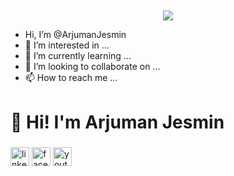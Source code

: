 ##

<div align="center">
 <img  src="https://i.ibb.co/b39GcVW/pexels-skitterphoto-760757.jpg"  />
</div>

-  Hi, I’m @ArjumanJesmin
- 👀 I’m interested in ...
- 🌱 I’m currently learning ...
- 💞️ I’m looking to collaborate on ...
- 📫 How to reach me ...

<!---
ArjumanJesmin/ArjumanJesmin is a ✨ special ✨ repository because its `README.md` (this file) appears on your GitHub profile.
You can click the Preview link to take a look at your changes.
--->
##
<h1>  👋 Hi! I'm Arjuman Jesmin</h1>



###

<div align="left">
  <img src="https://www.linkedin.com/in/arjuman-jesmin-1154a3240/" width="30" height="30" alt="linkedin logo"  />
  <img src="https://www.facebook.com/profile.php?id=100010975053237" width="30" height="30" alt="facebook logo"  />
  <img src="https://www.youtube.com/channel/UC1YUHG9_cGogUXaS5LLRXPw" width="30" height="30" alt="youtube logo"  />
</div>

###
